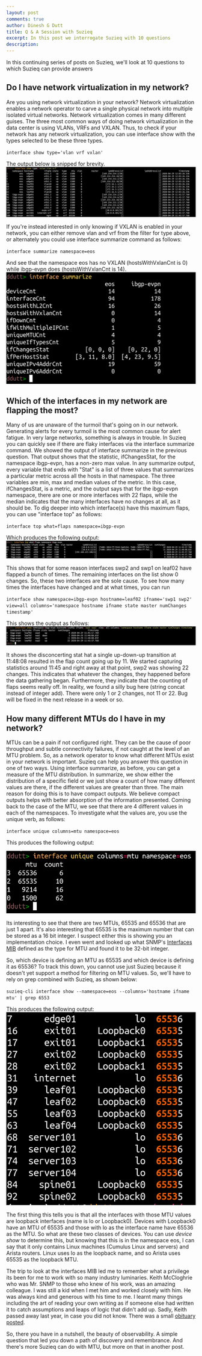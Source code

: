 ```yaml
---
layout: post
comments: true
author: Dinesh G Dutt
title: Q & A Session with Suzieq
excerpt: In this post we interrogate Suzieq with 10 questions
description: 
---
```

In this continuing series of posts on Suzieq, we'll look at 10 questions to which Suzieq can provide answers

## Do I have network virtualization in my network?

Are you using network virtualization in your network? Network virtualization enables a network operator to carve a single physical network into multiple isolated virtual networks. Network virtualization comes in many different guises. The three most common ways of doing network virtualization in the data center is using VLANs, VRFs and VXLAN. Thus, to check if your network has any network virtualization, you can use interface show with the types selected to be these three types.

`interface show type='vlan vrf vxlan'`

The output below is snipped for brevity.
![Suzieq network virtualization](/assets/images/2020-05-01/10qa-Fig1.png)

If you're instead interested in only knowing if VXLAN is enabled in your network, you can either remove vlan and vrf from the filter for type above, or alternately you could use interface summarize command as follows:

`interface summarize namespace=eos`

And see that the namespace eos has no VXLAN (hostsWithVxlanCnt is 0) while ibgp-evpn does (hostsWithVxlanCnt is 14).
![Suzieq network virtualization](/assets/images/2020-05-01/10qa-Fig2.png)

## Which of the interfaces in my network are flapping the most?

Many of us are unaware of the turmoil that's going on in our network. Generating alerts for every turmoil is the most common cause for alert fatigue. In very large networks, something is always in trouble. In Suzieq you can quickly see if there are flaky interfaces via the interface summarize command. We showed the output of interface summarize in the previous question. That output shows that the statistic, ifChangesStat, for the namespace ibgp-evpn, has a non-zero max value. In any summarize output, every variable that ends with "Stat" is a list of three values that summarizes a particular metric across all the hosts in that namespace. The three variables are min, max and median values of the metric. In this case, ifChangesStat, is a metric, and the output says that for the ibgp-evpn namespace, there are one or more interfaces with 22 flaps, while the median indicates that the many interfaces have no changes at all, as it should be. To dig deeper into which interface(s) have this maximum flaps, you can use "interface top" as follows:

`interface top what=flaps namespace=ibgp-evpn`

Which produces the following output:
![Interface Top](/assets/images/2020-05-01/10qa-Fig3.png)

This shows that for some reason interfaces swp2 and swp1 on leaf02 have flapped a bunch of times. The remaining interfaces on the list show 0 changes. So, these two interfaces are the sole cause. To see how many times the interfaces have changed and at what times, you can run

`interface show namespace=ibgp-evpn hostname=leaf02 ifname='swp1 swp2' view=all columns='namespace hostname ifname state master numChanges timestamp'`

This shows the output as follows:
![Interface Show](/assets/images/2020-05-01/10qa-Fig4.png)

It shows the disconcerting stat hat a single up-down-up transition at 11:48:08 resulted in the flap count going up by 11. We started capturing statistics around 11:45 and right away at that point, swp2 was showing 22 changes. This indicates that whatever the changes, they happened before the data gathering began. Furthermore, they indicate that the counting of flaps seems really off. In reality, we found a silly bug here (string concat instead of integer add). There were only 1 or 2 changes, not 11 or 22. Bug will be fixed in the next release in a week or so.

## How many different MTUs do I have in my network?

MTUs can be a pain if not configured right. They can be the cause of poor throughput and subtle connectivity failures, if not caught at the level of an MTU problem. So, as a network operator to know what different MTUs exist in your network is important. Suzieq can help you answer this question in one of two ways. Using interface summarize, as before, you can get a measure of the MTU distribution. In summarize, we show either the distribution of a specific field or we just show a count of how many different values are there, if the different values are greater than three. The main reason for doing this is to have compact outputs. We believe compact outputs helps with better absorption of the information presented. Coming back to the case of the MTU, we see that there are 4 different values in each of the namespaces. To investigate what the values are, you use the unique verb, as follows:

`interface unique columns=mtu namespace=eos`

This produces the following output:

![MTU Unique](/assets/images/2020-05-01/10qa-Fig5.png)

Its interesting to see that there are two MTUs, 65535 and 65536 that are just 1 apart. It's also interesting that 65535 is the maximum number that can be stored as a 16 bit integer. I suspect either this is showing you an implementation choice. I even went and looked up what SNMP's [Interfaces MIB](https://datatracker.ietf.org/doc/rfc2863/?include_text=1) defined as the type for MTU and found it to be 32-bit integer. 

So, which device is defining an MTU as 65535 and which device is defining it as 65536? To track this down, you cannot use just Suzieq because it doesn't yet support a method for filtering on MTU values. So, we'll have to rely on grep combined with Suzieq, as shown below:

`suzieq-cli interface show --namespace=eos --columns='hostname ifname mtu' | grep 6553`

This produces the following output:
![MTU Grep](/assets/images/2020-05-01/10qa-Fig6.png)

The first thing this tells you is that all the interfaces with those MTU values are loopback interfaces (name is lo or Loopback0). Devices with Loopback0 have an MTU of 65535 and those with lo as the interface name have 65536 as the MTU. So what are these two classes of devices. You can use *device show* to determine this, but knowing that this is in the namespace eos, I can say that it only contains Linux machines (Cumulus Linux and servers) and Arista routers. Linux uses lo as the loopback name, and so Arista uses 65535 as the loopback MTU. 

The trip to look at the interfaces MIB led me to remember what a privilege its been for me to work with so many industry luminaries. Keith McCloghrie who was Mr. SNMP to those who knew of his work, was an amazing colleague. I was still a kid when I met him and worked closely with him. He was always kind and generous with his time to me. I learnt many things including the art of reading your own writing as if someone else had written it to catch assumptions and leaps of logic that didn't add up. Sadly, Keith passed away last year, in case you did not know. There was a small [obituary posted](https://www.legacy.com/obituaries/times-standard/obituary.aspx?pid=193728898). 

So, there you have in a nutshell, the beauty of observability. A simple question that led you down a path of discovery and remembrance. And there's more Suzieq can do with MTU, but more on that in another post.

